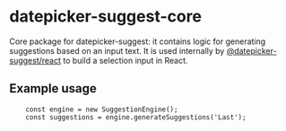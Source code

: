 # datepicker-suggest-core

Core package for datepicker-suggest: it contains logic for generating suggestions based on an input text.
It is used internally by [@datepicker-suggest/react](../datepicker-suggest-react/README.md) to build a selection input in React.

## Example usage

```
    const engine = new SuggestionEngine();
    const suggestions = engine.generateSuggestions('Last');
```
